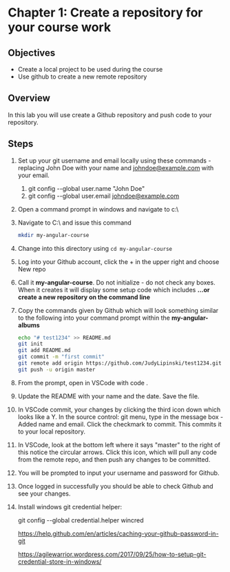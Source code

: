 # Chapter 1: Create a repository for your course work

## Objectives

- Create a local project to be used during the course
- Use github to create a new remote repository

## Overview

In this lab you will use create a Github repository and push code to your repository.

## Steps

1. Set up your git username and email locally using these commands - replacing John Doe with your name and johndoe@example.com with your email.

   1. git config --global user.name "John Doe"
   2. git config --global user.email johndoe@example.com

1. Open a command prompt in windows and navigate to c:\

1. Navigate to C:\ and issue this command

   ```bash
   mkdir my-angular-course
   ```

1. Change into this directory using `cd my-angular-course`

1. Log into your Github account, click the + in the upper right and choose New repo

1. Call it **my-angular-course**. Do not initialize - do not check any boxes. When it creates it will display some setup code which includes **…or create a new repository on the command line**

1. Copy the commands given by Github which will look something similar to the following into your command prompt within the **my-angular-albums**

   ```bash
   echo "# test1234" >> README.md
   git init
   git add README.md
   git commit -m "first commit"
   git remote add origin https://github.com/JudyLipinski/test1234.git
   git push -u origin master
   ```

1. From the prompt, open in VSCode with code .

1. Update the README with your name and the date. Save the file.

1. In VSCode commit, your changes by clicking the third icon down which looks like a Y. In the source control: git menu, type in the message box - Added name and email. Click the checkmark to commit. This commits it to your local repository.

1. In VSCode, look at the bottom left where it says "master" to the right of this notice the circular arrows. Click this icon, which will pull any code from the remote repo, and then push any changes to be committed.

1. You will be prompted to input your username and password for Github.

1. Once logged in successfully you should be able to check Github and see your changes.

1. Install windows git credential helper:

   git config --global credential.helper wincred

   https://help.github.com/en/articles/caching-your-github-password-in-git

   https://agilewarrior.wordpress.com/2017/09/25/how-to-setup-git-credential-store-in-windows/
